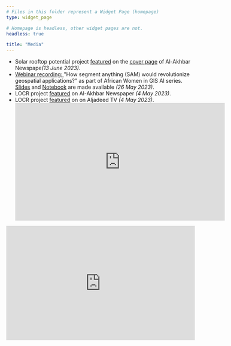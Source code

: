 ```yaml
---
# Files in this folder represent a Widget Page (homepage)
type: widget_page

# Homepage is headless, other widget pages are not.
headless: true

title: "Media"
---
```


<ul>

<li>
Solar rooftop potential project <a href="https://al-akhbar.com/Community/364188" target=_blank>featured</a> on the <a href="https://www.linkedin.com/posts/alighandour_featured-today-on-the-cover-page-of-al-akhbar-activity-7074321199274565633-yF8m" target="_blank">cover page</a> of Al-Akhbar Newspape<i>(13 June 2023)</i>.
</li>

<li>
<a href="https://www.youtube.com/watch?v=0gaQHdAFrzA" target=_blank>Webinar recording: </a> "How segment anything (SAM) would revolutionize geospatial applications?" as part of African Women in GIS AI series. <a href="../media/SAM_26May2023/SAM_AliGhandour_26May2023.pdf" target="_blank">Slides</a> and <a href="https://colab.research.google.com/github/geoaigroup/geogroup-website/blob/main/content/media/SAM_26May2023/SAM_GEOAI_Demo.ipynb" target="_blank">Notebook</a> are made available <i>(26 May 2023)</i>.
</li>

<li>
LOCR project <a href="https://al-akhbar.com/Community/361987/" target=_blank>featured</a> on Al-Akhbar Newspaper <i>(4 May 2023)</i>. 
</li>

<li>
LOCR project <a href="https://al-akhbar.com/Community/361987/" target=_blank>featured</a> on on Aljadeed TV <i>(4 May 2023)</i>. 
</li>

<iframe src="https://www.facebook.com/plugins/video.php?height=314&href=https%3A%2F%2Fwww.facebook.com%2Ftamara.elzein1977%2Fvideos%2F253008400476438%2F&show_text=false&width=560&t=0" width="560" height="314" style="border:none;overflow:hidden" scrolling="no" frameborder="0" allowfullscreen="true" allow="autoplay; clipboard-write; encrypted-media; picture-in-picture; web-share" allowFullScreen="true"></iframe>

</ul>

<iframe width="540" height="305" src="https://14acb9c5.sibforms.com/serve/MUIFAI4gEdKD_LM6xiGYxxHUfETq9vt20Qyar4MQKGGsut4ZpEjt5uBDzyciRnn_wLTa95sWSfH3puGlQHDSKqapompWo1Lw6ybOs0tzHSYH10ozihLgLzOfuXPybfGM_m_rnfNhyomP8Rg2_3pb-2hbMgsz4ybKaNdZA_FUEuF04518f1qtbSBdSMGFXNNFvLP5M0JSnK6e5x-P" frameborder="0" scrolling="auto" allowfullscreen style="display: block;margin-left: auto;margin-right: auto;max-width: 100%;"></iframe>
